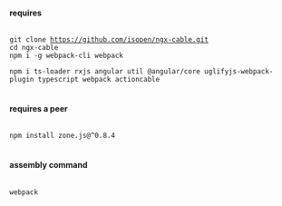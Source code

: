 #### requires
<pre>
<code>
git clone <a href="https://github.com/isopen/ngx-cable">https://github.com/isopen/ngx-cable.git</a>
cd ngx-cable
npm i -g webpack-cli webpack<br>
npm i ts-loader rxjs angular util @angular/core uglifyjs-webpack-plugin typescript webpack actioncable
</code>
</pre>
#### requires a peer
<pre>
<code>
npm install zone.js@^0.8.4
</code>
</pre>
#### assembly command
<pre>
<code>
webpack
</code>
</pre>
